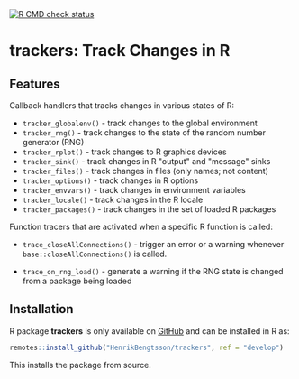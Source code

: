 <div id="badges"><!-- pkgdown markup -->
<a href="https://github.com/HenrikBengtsson/trackers/actions?query=workflow%3Acheck-full"><img border="0" src="https://github.com/HenrikBengtsson/trackers/actions/workflows/check-full.yaml/badge.svg?branch=develop" alt="R CMD check status"/></a>
</div>

# trackers: Track Changes in R

## Features

Callback handlers that tracks changes in various states of R:

 * `tracker_globalenv()` - track changes to the global environment
 * `tracker_rng()` - track changes to the state of the random number
   generator (RNG)
 * `tracker_rplot()` - track changes to R graphics devices
 * `tracker_sink()` - track changes in R "output" and "message" sinks
 * `tracker_files()` - track changes in files (only names; not
   content)
 * `tracker_options()` - track changes in R options
 * `tracker_envvars()` - track changes in environment variables
 * `tracker_locale()` - track changes in the R locale
 * `tracker_packages()` - track changes in the set of loaded R
   packages


Function tracers that are activated when a specific R function is
called:

 * `trace_closeAllConnections()` - trigger an error or a warning
   whenever `base::closeAllConnections()` is called.

 * `trace_on_rng_load()` - generate a warning if the RNG state is
   changed from a package being loaded


## Installation

R package **trackers** is only available on
[GitHub](https://github.com/HenrikBengtsson/trackers) and can be
installed in R as:

```r
remotes::install_github("HenrikBengtsson/trackers", ref = "develop")
```

This installs the package from source.

